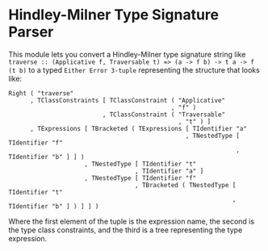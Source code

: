 # Hindley-Milner Type Signature Parser

This module lets you convert a Hindley-Milner type signature string like `traverse :: (Applicative f, Traversable t) => (a -> f b) -> t a -> f (t b)` to a typed `Either Error 3-tuple` representing the structure that looks like:

```
Right ( "traverse"
      , TClassConstraints [ TClassConstraint ( "Applicative"
                                             , "f" )
                          , TClassConstraint ( "Traversable"
                                               , "t" ) ]
      , TExpressions [ TBracketed ( TExpressions [ TIdentifier "a"
                                                 , TNestedType [ TIdentifier "f"
                                                               , TIdentifier "b" ] ] )
                     , TNestedType [ TIdentifier "t"
                                   , TIdentifier "a" ]
                     , TNestedType [ TIdentifier "f"
                                   , TBracketed ( TNestedType [ TIdentifier "t"
                                                              , TIdentifier "b" ] ) ] ] )
```

Where the first element of the tuple is the expression name, the second is the type class constraints, and the third is a tree representing the type expression.